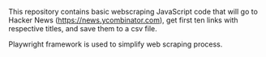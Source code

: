 This repository contains basic webscraping JavaScript code that will go to Hacker News (https://news.ycombinator.com), get first ten links with respective titles, and save them to a csv file.

Playwright framework is used to simplify web scraping process.
